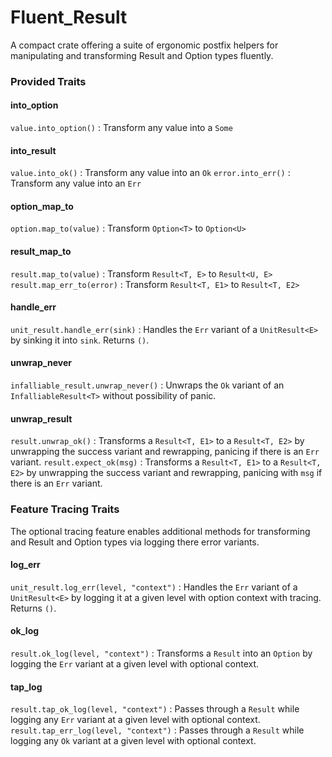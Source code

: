# Fluent_Result
A compact crate offering a suite of ergonomic postfix helpers for manipulating and transforming Result and Option types fluently.

### Provided Traits
#### into_option
`value.into_option()`
: Transform any value into a `Some`

#### into_result
`value.into_ok()` 
: Transform any value into an `Ok`
`error.into_err()` 
: Transform any value into an `Err`

#### option_map_to
`option.map_to(value)`
: Transform `Option<T>` to `Option<U>`

#### result_map_to
`result.map_to(value)`
: Transform `Result<T, E>` to `Result<U, E>`
`result.map_err_to(error)`
: Transform `Result<T, E1>` to `Result<T, E2>`

#### handle_err
`unit_result.handle_err(sink)` 
: Handles the `Err` variant of a `UnitResult<E>` by sinking it into `sink`. Returns `()`.

#### unwrap_never
`infalliable_result.unwrap_never()`
: Unwraps the `Ok` variant of an `InfalliableResult<T>` without possibility of panic.

#### unwrap_result
`result.unwrap_ok()`
: Transforms a `Result<T, E1>` to a `Result<T, E2>` by unwrapping the success variant and rewrapping, panicing if there is an `Err` variant.
`result.expect_ok(msg)`
: Transforms a `Result<T, E1>` to a `Result<T, E2>` by unwrapping the success variant and rewrapping, panicing with `msg` if there is an `Err` variant.

### Feature Tracing Traits
The optional tracing feature enables additional methods for transforming and Result and Option types via logging there error variants.

#### log_err
`unit_result.log_err(level, "context")`
: Handles the `Err` variant of a `UnitResult<E>` by logging it at a given level with option context with tracing. Returns `()`.

#### ok_log
`result.ok_log(level, "context")`
: Transforms a `Result` into an `Option` by logging the `Err` variant at a given level with optional context.

#### tap_log
`result.tap_ok_log(level, "context")`
: Passes through a `Result` while logging any `Err` variant at a given level with optional context.
`result.tap_err_log(level, "context")`
: Passes through a `Result` while logging any `Ok` variant at a given level with optional context.

